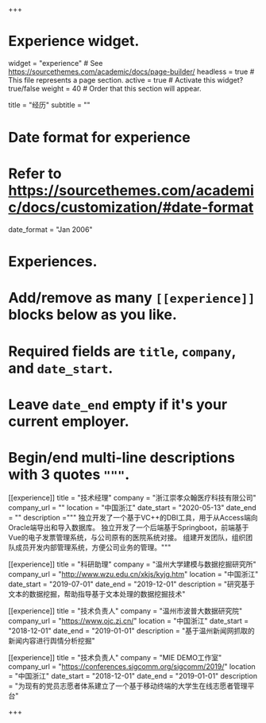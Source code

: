 +++
# Experience widget.
widget = "experience"  # See https://sourcethemes.com/academic/docs/page-builder/
headless = true  # This file represents a page section.
active = true  # Activate this widget? true/false
weight = 40  # Order that this section will appear.

title = "经历"
subtitle = ""

# Date format for experience
#   Refer to https://sourcethemes.com/academic/docs/customization/#date-format
date_format = "Jan 2006"

# Experiences.
#   Add/remove as many `[[experience]]` blocks below as you like.
#   Required fields are `title`, `company`, and `date_start`.
#   Leave `date_end` empty if it's your current employer.
#   Begin/end multi-line descriptions with 3 quotes `"""`.

[[experience]]
  title = "技术经理"
  company = "浙江崇孝众翰医疗科技有限公司"
  company_url = ""
  location = "中国浙江"
  date_start = "2020-05-13"
  date_end = ""
  description ="""
  独立开发了一个基于VC++的DBI工具，用于从Access端向Oracle端导出和导入数据库。
  独立开发了一个后端基于Springboot，前端基于Vue的电子发票管理系统，与公司原有的医院系统对接。
  组建开发团队，组织团队成员开发内部管理系统，方便公司业务的管理。"""


[[experience]]
  title = "科研助理"
  company = "温州大学建模与数据挖掘研究所"
  company_url = "http://www.wzu.edu.cn/xkjs/kyjg.htm"
  location = "中国浙江"
  date_start = "2019-07-01"
  date_end = "2019-12-01"
  description = "研究基于文本的数据挖掘，帮助指导基于文本处理的数据挖掘技术"



[[experience]]
  title = "技术负责人"
  company = "温州市波普大数据研究院"
  company_url = "https://www.ojc.zj.cn/"
  location = "中国浙江"
  date_start = "2018-12-01"
  date_end = "2019-01-01"
  description = "基于温州新闻网抓取的新闻内容进行舆情分析挖掘"



[[experience]]
  title = "技术负责人"
  company = "MIE DEMO工作室"
  company_url = "https://conferences.sigcomm.org/sigcomm/2019/"
  location = "中国浙江"
  date_start = "2018-12-01"
  date_end = "2019-01-01"
  description = "为现有的党员志愿者体系建立了一个基于移动终端的大学生在线志愿者管理平台"






+++
